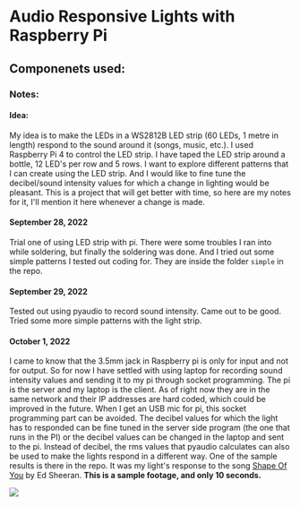 # Audio Responsive Lights with Raspberry Pi

## Componenets used:

### Notes:
#### Idea:
My idea is to make the LEDs in a WS2812B LED strip (60 LEDs, 1 metre in length) respond to the sound around it (songs, music, etc.). I used Raspberry Pi 4 to control the LED strip. I have taped the LED strip around a bottle, 12 LED's per row and 5 rows. I want to explore different patterns that I can create using the LED strip. And I would like to fine tune the decibel/sound intensity values for which a change in lighting would be pleasant. This is a project that will get better with time, so here are my notes for it, I'll mention it here whenever a change is made. 
#### September 28, 2022
Trial one of using LED strip with pi. There were some troubles I ran into while soldering, but finally the soldering was done. And I tried out some simple patterns I tested out coding for. They are inside the folder `simple` in the repo.
#### September 29, 2022
Tested out using pyaudio to record sound intensity. Came out to be good. Tried some more simple patterns with the light strip. 
#### October 1, 2022
I came to know that the 3.5mm jack in Raspberry pi is only for input and not for output. So for now I have settled with using laptop for recording sound intensity values and sending it to my pi through socket programming. The pi is the server and my laptop is the client. As of right now they are in the same network and their IP addresses are hard coded, which could be improved in the future. When I get an USB mic for pi, this socket programming part can be avoided. 
The decibel values for which the light has to responded can be fine tuned in the server side program (the one that runs in the PI) or the decibel values can be changed in the laptop and sent to the pi. Instead of decibel, the rms values that pyaudio calculates can also be used to make the lights respond in a different way. 
One of the sample results is there in the repo. It was my light's response to the song [Shape Of You](https://www.youtube.com/watch?v=JGwWNGJdvx8) by Ed Sheeran. **This is a sample footage, and only 10 seconds.**

![](https://github.com/gokulgk-9402/MusicLights/blob/main/SampleVids/pattern2_Shape_Of_You.gif)